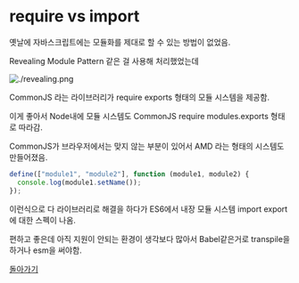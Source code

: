 # require vs import

옛날에 자바스크립트에는 모듈화를 제대로 할 수 있는 방법이 없었음.

Revealing Module Pattern 같은 걸 사용해 처리했었는데

![./revealing.png](revealing)

CommonJS 라는 라이브러리가 require exports 형태의 모듈 시스템을 제공함.

이게 좋아서 Node내에 모듈 시스템도 CommonJS require modules.exports 형태로 따라감.

CommonJS가 브라우저에서는 맞지 않는 부분이 있어서 AMD 라는 형태의 시스템도 만들어졌음.

```js
define(["module1", "module2"], function (module1, module2) {
  console.log(module1.setName());
});
```

이런식으로 다 라이브러리로 해결을 하다가 ES6에서 내장 모듈 시스템 import export에 대한 스펙이 나옴.

편하고 좋은데 아직 지원이 안되는 환경이 생각보다 많아서 Babel같은거로 transpile을 하거나 esm을 써야함.

[돌아가기](/README.md)
